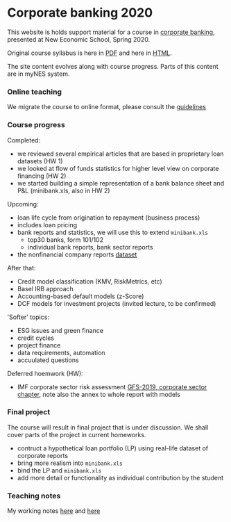 # Corporate banking 2020

This website is holds support material for a course in [corporate banking](https://epogrebnyak.github.io/corporate-banking-course/), presented at New Economic School,
Spring 2020. 

Original course syllabus is here in [PDF](https://www.nes.ru/files/maf/Syllabuses%202019-2020/Syllabus-Bank-Lending.pdf) and here in [HTML](https://epogrebnyak.github.io/corporate-banking-course/syllabus/index.html).

The site content evolves along with course progress. Parts of this content are in myNES system.

### Online teaching

We migrate the course to online format, please consult the [guidelines](./online_guidelines.md)

### Course progress

Completed:

- we reviewed several empirical articles that are based in proprietary loan datasets (HW 1)
- we looked at flow of funds statistics for higher level view on corporate financing (HW 2) 
- we started building a simple representation of a bank balance sheet and P&L (minibank.xls, also in HW 2)

Upcoming:

- loan life cycle from origination to repayment (business process)
- includes loan pricing
- bank reports and statistics, we will use this to extend `minibank.xls`
  - top30 banks, form 101/102
  - individual bank reports, bank sector reports
- the nonfinancial company reports [dataset](https://github.com/ru-corporate/boo/blob/master/README.md)

After that:

- Credit model classification (KMV, RiskMetrics, etc)
- Basel IRB approach
- Accounting-based default models (z-Score)
- DCF models for investment projects (invited lecture, to be confirmed)

'Softer' topics:

- ESG issues and green finance
- credit cycles
- project finance 
- data requirements, automation
- accuulated questions 


Deferred hoemwork (HW):

- IMF corporate sector risk assessment [GFS-2019, corporate sector chapter][gfs],
  note also the annex to whole report with models

[gfs]: https://www.imf.org/en/Publications/GFSR/Issues/2019/10/01/global-financial-stability-report-october-2019#Chapter2

### Final project 

The course will result in final project that is under discussion. We shall cover parts of 
the project in current homeworks.

- contruct a hypothetical loan portfolio (LP) using real-life dataset of corporate reports
- bring more realism into `minibank.xls` 
- bind the LP and `minibank.xls` 
- add more detail or functionality as individual contribution by the student

### Teaching notes

My working notes [here](notes.md) and [here](wip.md)
